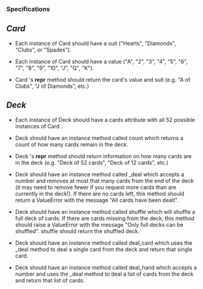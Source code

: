 ### Specifications

## _Card_ 

- Each instance of Card  should have a suit ("Hearts", "Diamonds", "Clubs", or "Spades").

- Each instance of Card  should have a value ("A", "2", "3", "4", "5", "6", "7", "8", "9", "10", "J", "Q", "K").

- Card 's __repr__  method should return the card's value and suit (e.g. "A of Clubs", "J of Diamonds", etc.)

## _Deck_

- Each instance of Deck  should have a cards attribute with all 52 possible instances of Card .

- Deck  should have an instance method called count  which returns a count of how many cards remain in the deck.

- Deck 's __repr__  method should return information on how many cards are in the deck (e.g. "Deck of 52 cards", "Deck of 12 cards", etc.)

- Deck  should have an instance method called _deal  which accepts a number and removes at most that many cards from the end of the deck (it may need to remove fewer if you request more cards than are currently in the deck!). If there are no cards left, this method should return a ValueError  with the message "All cards have been dealt".

- Deck  should have an instance method called shuffle  which will shuffle a full deck of cards. If there are cards missing from the deck, this method should raise a ValueError  with the message "Only full decks can be shuffled". shuffle should return the shuffled deck.

- Deck  should have an instance method called deal_card  which uses the _deal  method to deal a single card from the deck and return that single card.

- Deck  should have an instance method called deal_hand  which accepts a number and uses the _deal  method to deal a list of cards from the deck and return that list of cards.